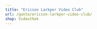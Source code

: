 ```yaml
---
title: "Ericson Larkpor Video Club"
url: /ganta/ericson-larkpor-video-club/
shop: Videothek
---
```

